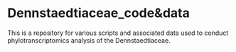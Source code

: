 # Dennstaedtiaceae_code&data
This is a repository for various scripts and associated data used to conduct phylotranscriptomics analysis of the Dennstaedtiaceae.
